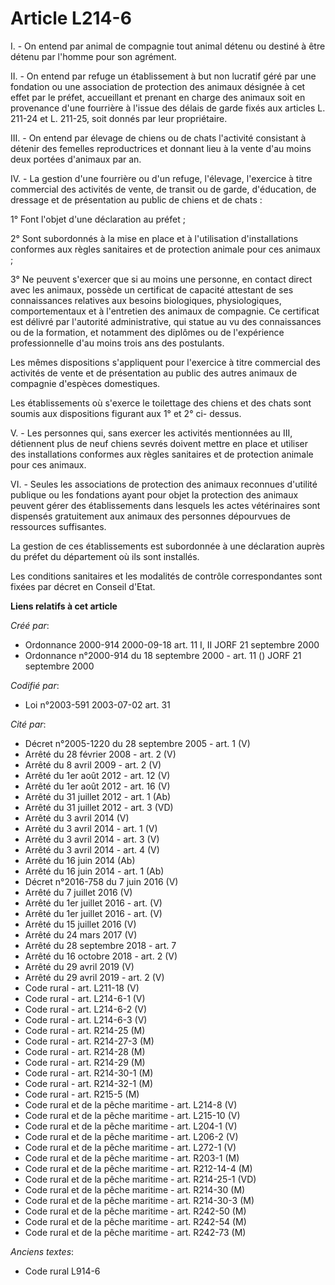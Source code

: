 # Article L214-6

I. - On entend par animal de compagnie tout animal détenu ou destiné à être détenu par l'homme pour son agrément.

II. - On entend par refuge un établissement à but non lucratif géré par une fondation ou une association de protection des
animaux désignée à cet effet par le préfet, accueillant et prenant en charge des animaux soit en provenance d'une fourrière à
l'issue des délais de garde fixés aux articles L. 211-24 et L. 211-25, soit donnés par leur propriétaire.

III. - On entend par élevage de chiens ou de chats l'activité consistant à détenir des femelles reproductrices et donnant
lieu à la vente d'au moins deux portées d'animaux par an.

IV. - La gestion d'une fourrière ou d'un refuge, l'élevage, l'exercice à titre commercial des activités de vente, de transit
ou de garde, d'éducation, de dressage et de présentation au public de chiens et de chats :

1° Font l'objet d'une déclaration au préfet ;

2° Sont subordonnés à la mise en place et à l'utilisation d'installations conformes aux règles sanitaires et de protection
animale pour ces animaux ;

3° Ne peuvent s'exercer que si au moins une personne, en contact direct avec les animaux, possède un certificat de capacité
attestant de ses connaissances relatives aux besoins biologiques, physiologiques, comportementaux et à l'entretien des
animaux de compagnie. Ce certificat est délivré par l'autorité administrative, qui statue au vu des connaissances ou de la
formation, et notamment des diplômes ou de l'expérience professionnelle d'au moins trois ans des postulants.

Les mêmes dispositions s'appliquent pour l'exercice à titre commercial des activités de vente et de présentation au public
des autres animaux de compagnie d'espèces domestiques.

Les établissements où s'exerce le toilettage des chiens et des chats sont soumis aux dispositions figurant aux 1° et 2° ci-
dessus.

V. - Les personnes qui, sans exercer les activités mentionnées au III, détiennent plus de neuf chiens sevrés doivent mettre
en place et utiliser des installations conformes aux règles sanitaires et de protection animale pour ces animaux.

VI. - Seules les associations de protection des animaux reconnues d'utilité publique ou les fondations ayant pour objet la
protection des animaux peuvent gérer des établissements dans lesquels les actes vétérinaires sont dispensés gratuitement aux
animaux des personnes dépourvues de ressources suffisantes.

La gestion de ces établissements est subordonnée à une déclaration auprès du préfet du département où ils sont installés.

Les conditions sanitaires et les modalités de contrôle correspondantes sont fixées par décret en Conseil d'Etat.

**Liens relatifs à cet article**

_Créé par_:

  - Ordonnance 2000-914 2000-09-18 art. 11 I, II JORF 21 septembre 2000
  - Ordonnance n°2000-914 du 18 septembre 2000 - art. 11 () JORF 21 septembre 2000

_Codifié par_:

  - Loi n°2003-591 2003-07-02 art. 31

_Cité par_:

  - Décret n°2005-1220 du 28 septembre 2005 - art. 1 (V)
  - Arrêté du 28 février 2008 - art. 2 (V)
  - Arrêté du 8 avril 2009 - art. 2 (V)
  - Arrêté du 1er août 2012 - art. 12 (V)
  - Arrêté du 1er août 2012 - art. 16 (V)
  - Arrêté du 31 juillet 2012 - art. 1 (Ab)
  - Arrêté du 31 juillet 2012 - art. 3 (VD)
  - Arrêté du 3 avril 2014 (V)
  - Arrêté du 3 avril 2014 - art. 1 (V)
  - Arrêté du 3 avril 2014 - art. 3 (V)
  - Arrêté du 3 avril 2014 - art. 4 (V)
  - Arrêté du 16 juin 2014 (Ab)
  - Arrêté du 16 juin 2014 - art. 1 (Ab)
  - Décret n°2016-758 du 7 juin 2016 (V)
  - Arrêté du 7 juillet 2016 (V)
  - Arrêté du 1er juillet 2016 - art.   (V)
  - Arrêté du 1er juillet 2016 - art. (V)
  - Arrêté du 15 juillet 2016 (V)
  - Arrêté du 24 mars 2017 (V)
  - Arrêté du 28 septembre 2018 - art. 7
  - Arrêté du 16 octobre 2018 - art. 2 (V)
  - Arrêté du 29 avril 2019 (V)
  - Arrêté du 29 avril 2019 - art. 2 (V)
  - Code rural - art. L211-18 (V)
  - Code rural - art. L214-6-1 (V)
  - Code rural - art. L214-6-2 (V)
  - Code rural - art. L214-6-3 (V)
  - Code rural - art. R214-25 (M)
  - Code rural - art. R214-27-3 (M)
  - Code rural - art. R214-28 (M)
  - Code rural - art. R214-29 (M)
  - Code rural - art. R214-30-1 (M)
  - Code rural - art. R214-32-1 (M)
  - Code rural - art. R215-5 (M)
  - Code rural et  de la pêche maritime - art. L214-8 (V)
  - Code rural et  de la pêche maritime - art. L215-10 (V)
  - Code rural et de la pêche maritime - art. L204-1 (V)
  - Code rural et de la pêche maritime - art. L206-2 (V)
  - Code rural et de la pêche maritime - art. L272-1 (V)
  - Code rural et de la pêche maritime - art. R203-1 (M)
  - Code rural et de la pêche maritime - art. R212-14-4 (M)
  - Code rural et de la pêche maritime - art. R214-25-1 (VD)
  - Code rural et de la pêche maritime - art. R214-30 (M)
  - Code rural et de la pêche maritime - art. R214-30-3 (M)
  - Code rural et de la pêche maritime - art. R242-50 (M)
  - Code rural et de la pêche maritime - art. R242-54 (M)
  - Code rural et de la pêche maritime - art. R242-73 (M)

_Anciens textes_:

  - Code rural L914-6
